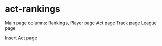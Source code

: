 # act-rankings

Main page columns: Rankings, 
Player page
Act page
Track page
League page

Insert Act page